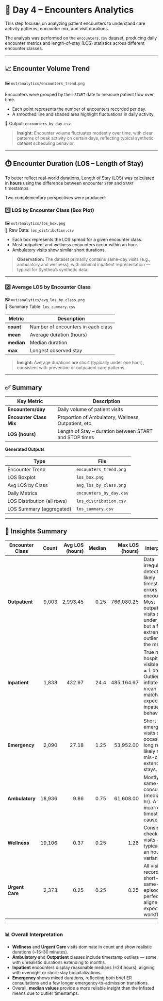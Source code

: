 # 🏥 Day 4 – Encounters Analytics

This step focuses on analyzing patient encounters to understand care activity patterns, encounter mix, and visit durations.

The analysis was performed on the `encounters.csv` dataset, producing daily encounter metrics and length-of-stay (LOS) statistics across different encounter classes.

---

## 📈 Encounter Volume Trend

🖼️ `out/analytics/encounters_trend.png`

Encounters were grouped by their `START` date to measure patient flow over time.

- Each point represents the number of encounters recorded per day.
- A smoothed line and shaded area highlight fluctuations in daily activity.

📁 Output: `encounters_by_day.csv`

> **Insight:** Encounter volume fluctuates modestly over time, with clear patterns of peak activity on certain days, reflecting typical synthetic dataset scheduling behavior.

---

## ⏱️ Encounter Duration (LOS – Length of Stay)

To better reflect real-world durations, Length of Stay (LOS) was calculated in **hours** using the difference between encounter `STOP` and `START` timestamps.

Two complementary perspectives were produced:

### 1️⃣ LOS by Encounter Class (Box Plot)

🖼️ `out/analytics/los_box.png`  
📁 Raw Data: `los_distribution.csv`

- Each box represents the LOS spread for a given encounter class.
- Most outpatient and wellness encounters occur within an hour.
- Ambulatory visits show similar short durations.

> **Observation:** The dataset primarily contains same-day visits (e.g., ambulatory and wellness), with minimal inpatient representation — typical for Synthea’s synthetic data.

---

### 2️⃣ Average LOS by Encounter Class

🖼️ `out/analytics/avg_los_by_class.png`  
📁 Summary Table: `los_summary.csv`

| Metric | Description |
|---------|--------------|
| **count** | Number of encounters in each class |
| **mean** | Average duration (hours) |
| **median** | Median duration |
| **max** | Longest observed stay |

> **Insight:** Average durations are short (typically under one hour), consistent with preventive or outpatient care patterns.

---

## ✅ Summary

| Key Metric | Description |
|-------------|--------------|
| **Encounters/day** | Daily volume of patient visits |
| **Encounter Class Mix** | Proportion of Ambulatory, Wellness, Outpatient, etc. |
| **LOS (hours)** | Length of Stay – duration between START and STOP times |

**Generated Outputs**

| Type | File |
|------|------|
| Encounter Trend | `encounters_trend.png` |
| LOS Boxplot | `los_box.png` |
| Avg LOS by Class | `avg_los_by_class.png` |
| Daily Metrics | `encounters_by_day.csv` |
| LOS Distribution (all rows) | `los_distribution.csv` |
| LOS Summary (aggregated) | `los_summary.csv` |

---

## 🧭 Insights Summary


| Encounter Class | Count | Avg LOS (hours) | Median | Max LOS (hours) | Interpretation |
|-----------------|-------:|----------------:|--------:|----------------:|----------------|
| **Outpatient** | 9,003 | 2,993.45 | 0.25 | 766,080.25 | Data irregularities detected — likely timestamp errors for some encounters. Most outpatient visits should be under a day, but a few extreme outliers inflated the mean. |
| **Inpatient** | 1,838 | 432.97 | 24.4 | 485,164.67 | True multi-day hospitalizations visible (median ≈ 1 day). Outliers again inflate the mean but trend matches expected inpatient behavior. |
| **Emergency** | 2,090 | 27.18 | 1.25 | 53,952.00 | Short emergency visits dominate; occasional long records likely reflect mis-coded or extended stays. |
| **Ambulatory** | 18,936 | 9.86 | 0.75 | 61,608.00 | Mostly short same-day consultations (median < 1 hr). A few incorrect timestamps cause outliers. |
| **Wellness** | 19,106 | 0.37 | 0.25 | 1.28 | Consistent with check-up visits — typically under an hour, low variance. |
| **Urgent Care** | 2,373 | 0.25 | 0.25 | 0.25 | All visits recorded as short-duration same-day episodes, perfectly aligned with expected clinic workflow. |

---

### 📊 Overall Interpretation

- **Wellness** and **Urgent Care** visits dominate in count and show realistic durations (~15–30 minutes).  
- **Ambulatory** and **Outpatient** classes include timestamp outliers — some with unrealistic durations extending to months.  
- **Inpatient** encounters display reasonable medians (≈24 hours), aligning with overnight or short-stay hospitalizations.  
- **Emergency** shows mixed durations, reflecting both brief ER consultations and a few longer emergency-to-admission transitions.  
- Overall, **median values** provide a more reliable insight than the inflated means due to outlier timestamps.  




